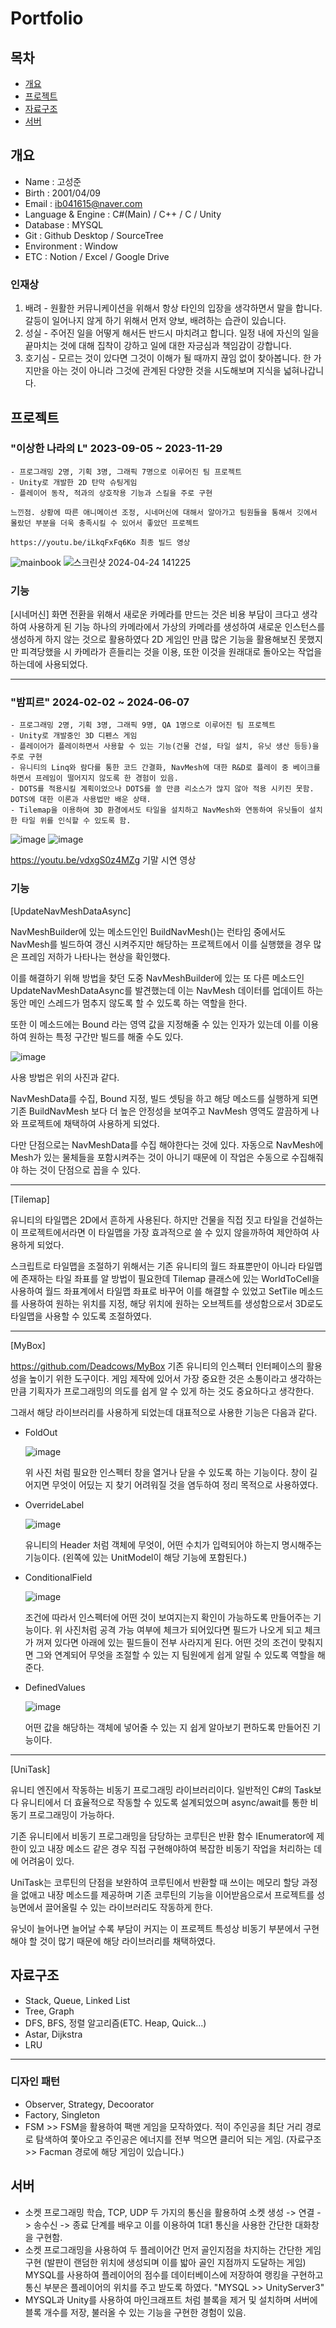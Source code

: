 # Portfolio

## 목차
- [개요](#개요)
- [프로젝트](#프로젝트)
- [자료구조](#자료구조)
- [서버](#서버)




## 개요
- Name : 고성준
- Birth : 2001/04/09
- Email : ib041615@naver.com
- Language & Engine : C#(Main) / C++ / C / Unity
- Database : MYSQL
- Git : Github Desktop / SourceTree
- Environment : Window
- ETC : Notion / Excel / Google Drive

### 인재상
1. 배려 - 원활한 커뮤니케이션을 위해서 항상 타인의 입장을 생각하면서 말을 합니다. 갈등이 일어나지 않게 하기 위해서 먼저 양보, 배려하는 습관이 있습니다.
2. 성실 - 주어진 일을 어떻게 해서든 반드시 마치려고 합니다. 일정 내에 자신의 일을 끝마치는 것에 대해 집착이 강하고 일에 대한 자긍심과 책임감이 강합니다.
3. 호기심 - 모르는 것이 있다면 그것이 이해가 될 때까지 끊임 없이 찾아봅니다. 한 가지만을 아는 것이 아니라 그것에 관계된 다양한 것을 시도해보며 지식을 넓혀나갑니다.




## 프로젝트
### "이상한 나라의 L" 2023-09-05 ~ 2023-11-29
    - 프로그래밍 2명, 기획 3명, 그래픽 7명으로 이루어진 팀 프로젝트
    - Unity로 개발한 2D 탄막 슈팅게임
    - 플레이어 동작, 적과의 상호작용 기능과 스킬을 주로 구현
      
    느낀점. 상황에 따른 애니메이션 조정, 시네머신에 대해서 알아가고 팀원들을 통해서 깃에서 몰랐던 부분을 더욱 충족시킬 수 있어서 좋았던 프로젝트
  
    https://youtu.be/iLkqFxFq6Ko 최종 빌드 영상
![mainbook](https://github.com/rhtjdwns/Portfolio_T/assets/64015904/969d9273-eeb1-419e-807a-f7cd7fce1f99)
![스크린샷 2024-04-24 141225](https://github.com/rhtjdwns/Portfolio_T/assets/64015904/a4fe6702-fc6a-4d7d-a14c-32752ab4ca6e)

### 기능
[시네머신]
화면 전환을 위해서 새로운 카메라를 만드는 것은 비용 부담이 크다고 생각하여 사용하게 된 기능
하나의 카메라에서 가상의 카메라를 생성하여 새로운 인스턴스를 생성하게 하지 않는 것으로 활용하였다
2D 게임인 만큼 많은 기능을 활용해보진 못했지만 피격당했을 시 카메라가 흔들리는 것을 이용, 또한 이것을 원래대로 돌아오는 작업을 하는데에 사용되었다.


---------------------------------------------------------------------------------------------------------------------------------------------------------------------------------------------

### "밤피르" 2024-02-02 ~ 2024-06-07
    - 프로그래밍 2명, 기획 3명, 그래픽 9명, QA 1명으로 이루어진 팀 프로젝트
    - Unity로 개발중인 3D 디펜스 게임
    - 플레이어가 플레이하면서 사용할 수 있는 기능(건물 건설, 타일 설치, 유닛 생산 등등)을 주로 구현
    - 유니티의 Linq와 람다를 통한 코드 간결화, NavMesh에 대한 R&D로 플레이 중 베이크를 하면서 프레임이 떨어지지 않도록 한 경험이 있음.
    - DOTS를 적용시킬 계획이었으나 DOTS를 쓸 만큼 리소스가 많지 않아 적용 시키진 못함. DOTS에 대한 이론과 사용법만 배운 상태.
    - Tilemap을 이용하여 3D 환경에서도 타일을 설치하고 NavMesh와 연동하여 유닛들이 설치한 타일 위를 인식할 수 있도록 함.
 
![image](https://github.com/rhtjdwns/Portfolio_T/assets/64015904/de9ae743-ec03-422a-b023-9e3547834c1f)
![image](https://github.com/rhtjdwns/Portfolio_T/assets/64015904/8a220b44-b6ce-4564-b972-0b2eea2e5813)

 
https://youtu.be/vdxgS0z4MZg 기말 시연 영상

### 기능
[UpdateNavMeshDataAsync]

NavMeshBuilder에 있는 메소드인인 BuildNavMesh()는 런타임 중에서도 NavMesh를 빌드하여 갱신 시켜주지만 해당하는 프로젝트에서 이를 실행했을 경우 많은 프레임 저하가 나타나는 현상을 확인했다.

이를 해결하기 위해 방법을 찾던 도중 NavMeshBuilder에 있는 또 다른 메소드인 UpdateNavMeshDataAsync를 발견했는데 이는 NavMesh 데이터를 업데이트 하는 동안 메인 스레드가 멈추지 않도록 할 수 있도록 하는 역할을 한다.

또한 이 메소드에는 Bound 라는 영역 값을 지정해줄 수 있는 인자가 있는데 이를 이용하여 원하는 특정 구간만 빌드를 해줄 수도 있다.

![image](https://github.com/rhtjdwns/Portfolio_T/assets/64015904/5ce91407-4bc1-4cc4-b668-980593657b29)

사용 방법은 위의 사진과 같다.

NavMeshData를 수집, Bound 지정, 빌드 셋팅을 하고 해당 메소드를 실행하게 되면 기존 BuildNavMesh 보다 더 높은 안정성을 보여주고 NavMesh 영역도 깔끔하게 나와 프로젝트에 채택하여 사용하게 되었다.

다만 단점으로는 NavMeshData를 수집 해야한다는 것에 있다. 자동으로 NavMesh에 Mesh가 있는 물체들을 포함시켜주는 것이 아니기 때문에 이 작업은 수동으로 수집해줘야 하는 것이 단점으로 꼽을 수 있다.

--------------------------------------------------------------------------------------------------------------------------------------------------------------------------------------

[Tilemap]

유니티의 타일맵은 2D에서 흔하게 사용된다. 하지만 건물을 직접 짓고 타일을 건설하는 이 프로젝트에서라면 이 타일맵을 가장 효과적으로 쓸 수 있지 않을까하여 제안하여 사용하게 되었다.

스크립트로 타일맵을 조절하기 위해서는 기존 유니티의 월드 좌표뿐만이 아니라 타일맵에 존재하는 타일 좌표를 알 방법이 필요한데 Tilemap 클래스에 있는 WorldToCell을 사용하여 월드 좌표계에서 타일맵 좌표로 바꾸어
이를 해결할 수 있었고 SetTile 메소드를 사용하여 원하는 위치를 지정, 해당 위치에 원하는 오브젝트를 생성함으로서 3D로도 타일맵을 사용할 수 있도록 조절하였다.

--------------------------------------------------------------------------------------------------------------------------------------------------------------------------------------

[MyBox]

https://github.com/Deadcows/MyBox
기존 유니티의 인스펙터 인터페이스의 활용성을 높이기 위한 도구이다. 게임 제작에 있어서 가장 중요한 것은 소통이라고 생각하는 만큼 기획자가 프로그래밍의 의도를 쉽게 알 수 있게 하는 것도 중요하다고 생각한다.

그래서 해당 라이브러리를 사용하게 되었는데 대표적으로 사용한 기능은 다음과 같다.

- FoldOut
  
  ![image](https://github.com/rhtjdwns/Portfolio_T/assets/64015904/2ef67833-17ca-4257-8fb9-4bca9ac56ec7)
  
  위 사진 처럼 필요한 인스펙터 창을 열거나 닫을 수 있도록 하는 기능이다. 창이 길어지면 무엇이 어딨는 지 찾기 어려워질 것을 염두하여 정리 목적으로 사용하였다.

- OverrideLabel
  
  ![image](https://github.com/rhtjdwns/Portfolio_T/assets/64015904/9d0f0eea-3d13-4e23-b5f2-47ad391e057a)
  
  유니티의 Header 처럼 객체에 무엇이, 어떤 수치가 입력되어야 하는지 명시해주는 기능이다. (왼쪽에 있는 UnitModel이 해당 기능에 포함된다.)

- ConditionalField
  
  ![image](https://github.com/rhtjdwns/Portfolio_T/assets/64015904/03691966-a5d0-453e-973a-067a7bc5bb3c)
  
  조건에 따라서 인스펙터에 어떤 것이 보여지는지 확인이 가능하도록 만들어주는 기능이다.
  위 사진처럼 공격 가능 여부에 체크가 되어있다면 필드가 나오게 되고 체크가 꺼져 있다면 아래에 있는 필드들이 전부 사라지게 된다.
  어떤 것의 조건이 맞춰지면 그와 연계되어 무엇을 조절할 수 있는 지 팀원에게 쉽게 알릴 수 있도록 역할을 해준다.

- DefinedValues
  
  ![image](https://github.com/rhtjdwns/Portfolio_T/assets/64015904/a47cd31d-83b0-4538-a2bb-f78e42bbe5ec)
  
  어떤 값을 해당하는 객체에 넣어줄 수 있는 지 쉽게 알아보기 편하도록 만들어진 기능이다.

--------------------------------------------------------------------------------------------------------------------------------------------------------------------------------------

[UniTask]

유니티 엔진에서 작동하는 비동기 프로그래밍 라이브러리이다. 일반적인 C#의 Task보다 유니티에서 더 효율적으로 작동할 수 있도록 설계되었으며 async/await를 통한 비동기 프로그래밍이 가능하다.

기존 유니티에서 비동기 프로그래밍을 담당하는 코루틴은 반환 함수 IEnumerator에 제한이 있고 내장 메소드 같은 경우 직접 구현해야하여 복잡한 비동기 작업을 처리하는 데에 어려움이 있다.

UniTask는 코루틴의 단점을 보완하여 코루틴에서 반환할 때 쓰이는 메모리 할당 과정을 없애고 내장 메소드를 제공하며 기존 코루틴의 기능을 이어받음으로서 프로젝트를 성능면에서 끌어올릴 수 있는 라이브러리도 작동하게 한다.

유닛이 늘어나면 늘어날 수록 부담이 커지는 이 프로젝트 특성상 비동기 부분에서 구현해야 할 것이 많기 때문에 해당 라이브러리를 채택하였다.




## 자료구조
- Stack, Queue, Linked List
- Tree, Graph
- DFS, BFS, 정렬 알고리즘(ETC. Heap, Quick...)
- Astar, Dijkstra
- LRU

--------------------------------------------------------------------------------------------------------------------------------------------------------------------------------------
  
### 디자인 패턴
- Observer, Strategy, Decoorator
- Factory, Singleton
- FSM >> FSM을 활용하여 팩맨 게임을 모작하였다. 적이 주인공을 최단 거리 경로로 탐색하여 쫓아오고 주인공은 에너지를 전부 먹으면 클리어 되는 게임. (자료구조 >> Facman 경로에 해당 게임이 있습니다.)





## 서버
- 소켓 프로그래밍 학습, TCP, UDP 두 가지의 통신을 활용하여 소켓 생성 -> 연결 -> 송수신 -> 종료 단계를 배우고 이를 이용하여 1대1 통신을 사용한 간단한 대화창을 구현함.
- 소켓 프로그래밍을 사용하여 두 플레이어간 먼저 골인지점을 차지하는 간단한 게임 구현 (발판이 랜덤한 위치에 생성되며 이를 밟아 골인 지점까지 도달하는 게임)
  MYSQL를 사용하여 플레이어의 점수를 데이터베이스에 저장하여 랭킹을 구현하고 통신 부분은 플레이어의 위치를 주고 받도록 하였다. "MYSQL >> UnityServer3"
- MYSQL과 Unity를 사용하여 마인크래프트 처럼 블록을 제거 및 설치하며 서버에 블록 개수를 저장, 불러올 수 있는 기능을 구현한 경험이 있음. 
